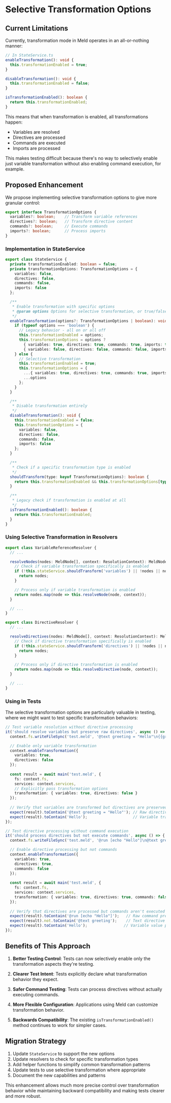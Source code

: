 # Selective Transformation Options

## Current Limitations

Currently, transformation mode in Meld operates in an all-or-nothing manner:

```typescript
// In StateService.ts
enableTransformation(): void {
  this.transformationEnabled = true;
}

disableTransformation(): void {
  this.transformationEnabled = false;
}

isTransformationEnabled(): boolean {
  return this.transformationEnabled;
}
```

This means that when transformation is enabled, all transformations happen:
- Variables are resolved
- Directives are processed
- Commands are executed
- Imports are processed

This makes testing difficult because there's no way to selectively enable just variable transformation without also enabling command execution, for example.

## Proposed Enhancement

We propose implementing selective transformation options to give more granular control:

```typescript
export interface TransformationOptions {
  variables?: boolean;    // Transform variable references
  directives?: boolean;   // Transform directive content
  commands?: boolean;     // Execute commands
  imports?: boolean;      // Process imports
}
```

### Implementation in StateService

```typescript
export class StateService {
  private transformationEnabled: boolean = false;
  private transformationOptions: TransformationOptions = {
    variables: false,
    directives: false,
    commands: false,
    imports: false
  };

  /**
   * Enable transformation with specific options
   * @param options Options for selective transformation, or true/false for all
   */
  enableTransformation(options?: TransformationOptions | boolean): void {
    if (typeof options === 'boolean') {
      // Legacy behavior - all on or all off
      this.transformationEnabled = options;
      this.transformationOptions = options ? 
        { variables: true, directives: true, commands: true, imports: true } : 
        { variables: false, directives: false, commands: false, imports: false };
    } else {
      // Selective transformation
      this.transformationEnabled = true;
      this.transformationOptions = {
        ...{ variables: true, directives: true, commands: true, imports: true },
        ...options
      };
    }
  }

  /**
   * Disable transformation entirely
   */
  disableTransformation(): void {
    this.transformationEnabled = false;
    this.transformationOptions = {
      variables: false,
      directives: false,
      commands: false,
      imports: false
    };
  }

  /**
   * Check if a specific transformation type is enabled
   */
  shouldTransform(type: keyof TransformationOptions): boolean {
    return this.transformationEnabled && this.transformationOptions[type];
  }

  /**
   * Legacy check if transformation is enabled at all
   */
  isTransformationEnabled(): boolean {
    return this.transformationEnabled;
  }
}
```

### Using Selective Transformation in Resolvers

```typescript
export class VariableReferenceResolver {
  // ...

  resolveNodes(nodes: MeldNode[], context: ResolutionContext): MeldNode[] {
    // Check if variable transformation specifically is enabled
    if (!this.stateService.shouldTransform('variables') || !nodes || nodes.length === 0) {
      return nodes;
    }

    // Process only if variable transformation is enabled
    return nodes.map(node => this.resolveNode(node, context));
  }

  // ...
}

export class DirectiveResolver {
  // ...

  resolveDirectives(nodes: MeldNode[], context: ResolutionContext): MeldNode[] {
    // Check if directive transformation specifically is enabled
    if (!this.stateService.shouldTransform('directives') || !nodes || nodes.length === 0) {
      return nodes;
    }

    // Process only if directive transformation is enabled
    return nodes.map(node => this.resolveDirective(node, context));
  }

  // ...
}
```

### Using in Tests

The selective transformation options are particularly valuable in testing, where we might want to test specific transformation behaviors:

```typescript
// Test variable resolution without directive processing
it('should resolve variables but preserve raw directives', async () => {
  context.fs.writeFileSync('test.meld', '@text greeting = "Hello"\n{{greeting}}');

  // Enable only variable transformation
  context.enableTransformation({ 
    variables: true,
    directives: false 
  });
  
  const result = await main('test.meld', {
    fs: context.fs,
    services: context.services,
    // Explicitly pass transformation options
    transformation: { variables: true, directives: false }
  });
  
  // Verify that variables are transformed but directives are preserved
  expect(result).toContain('@text greeting = "Hello"'); // Raw directive preserved
  expect(result).toContain('Hello');                    // Variable transformed
});

// Test directive processing without command execution
it('should process directives but not execute commands', async () => {
  context.fs.writeFileSync('test.meld', '@run [echo "Hello"]\n@text greeting = "Hello"');

  // Enable directive processing but not commands
  context.enableTransformation({ 
    variables: true,
    directives: true,
    commands: false
  });
  
  const result = await main('test.meld', {
    fs: context.fs,
    services: context.services,
    transformation: { variables: true, directives: true, commands: false }
  });
  
  // Verify that directives are processed but commands aren't executed
  expect(result).toContain('@run [echo "Hello"]');   // Raw command preserved
  expect(result).not.toContain('@text greeting');    // Text directive processed
  expect(result).toContain('Hello');                // Variable value present
});
```

## Benefits of This Approach

1. **Better Testing Control**: Tests can now selectively enable only the transformation aspects they're testing.

2. **Clearer Test Intent**: Tests explicitly declare what transformation behavior they expect.

3. **Safer Command Testing**: Tests can process directives without actually executing commands.

4. **More Flexible Configuration**: Applications using Meld can customize transformation behavior.

5. **Backwards Compatibility**: The existing `isTransformationEnabled()` method continues to work for simpler cases.

## Migration Strategy

1. Update `StateService` to support the new options
2. Update resolvers to check for specific transformation types
3. Add helper functions to simplify common transformation patterns
4. Update tests to use selective transformation where appropriate
5. Document the new capabilities and patterns

This enhancement allows much more precise control over transformation behavior while maintaining backward compatibility and making tests clearer and more robust. 